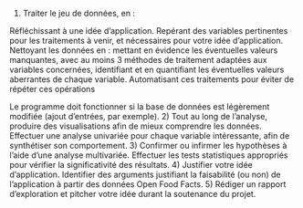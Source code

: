 1) Traiter le jeu de données, en :

Réfléchissant à une idée d’application.
Repérant des variables pertinentes pour les traitements à venir, et nécessaires pour votre idée d’application.
Nettoyant les données en :
    mettant en évidence les éventuelles valeurs manquantes, avec au moins 3 méthodes de traitement adaptées aux variables concernées,
    identifiant et en quantifiant les éventuelles valeurs aberrantes de chaque variable.
    Automatisant ces traitements pour éviter de répéter ces opérations
    
Le programme doit fonctionner si la base de données est légèrement modifiée (ajout d’entrées, par exemple).
2) Tout au long de l’analyse, produire des visualisations afin de mieux comprendre les données. Effectuer une analyse univariée pour chaque variable intéressante, afin de synthétiser son comportement.
3) Confirmer ou infirmer les hypothèses à l’aide d’une analyse multivariée. Effectuer les tests statistiques appropriés pour vérifier la significativité des résultats.
4) Justifier votre idée d’application. Identifier des arguments justifiant la faisabilité (ou non) de l’application à partir des données Open Food Facts.
5) Rédiger un rapport d’exploration et pitcher votre idée durant la soutenance du projet.
